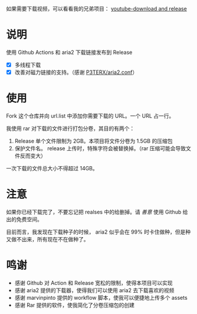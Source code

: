 如果需要下载视频，可以看看我的兄弟项目： [youtube-download and release](https://github.com/cathaysia/youtube-download-and-release) 

# 说明

使用 Github Actions 和 aria2 下载链接发布到 Release

- [x] 多线程下载
- [x] 改善对磁力链接的支持。（感谢 [P3TERX/aria2.conf](https://github.com/P3TERX/aria2.conf)）

# 使用

Fork 这个仓库并向 url.list 中添加你需要下载的 URL。一个 URL 占一行。

我使用 rar 对下载的文件进行打包分卷，其目的有两个：

1. Release 单个文件限制为 2GB。本项目将文件分卷为 1.5GB 的压缩包
2. 保护文件名。 release 上传时，特殊字符会被替换掉。（rar 压缩可能会导致文件反而变大）

一次下载的文件总大小不得超过 14GB。


# 注意

如果你已经下载完了，不要忘记把 realses 中的给删掉。请 *善意* 使用 Github 给出的免费空间。

目前而言，我发现在下载种子的时候， aria2 似乎会在 99% 时卡住做种，但是种又做不出来，所有现在不在做种了。

# 鸣谢

- 感谢 Github 对 Action 和 Release 宽松的限制，使得本项目可以实现
- 感谢 aria2 提供的下载器，使得我们可以使用 aria2 去下载喜欢的视频
- 感谢 marvinpinto 提供的 workflow 脚本，使我可以便捷地上传多个 assets
- 感谢 Rar 提供的软件，使我简化了分卷压缩包的创建
